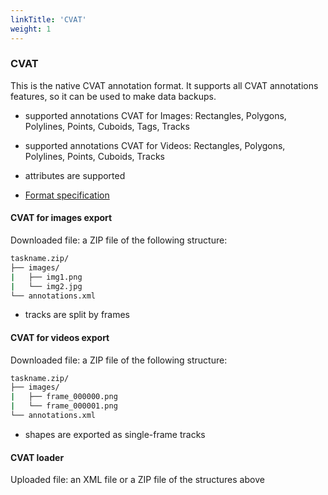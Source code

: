 ```yaml
---
linkTitle: 'CVAT'
weight: 1
---
```


### CVAT<a id="cvat" />

This is the native CVAT annotation format. It supports all CVAT annotations
features, so it can be used to make data backups.

- supported annotations CVAT for Images: Rectangles, Polygons, Polylines,
  Points, Cuboids, Tags, Tracks

- supported annotations CVAT for Videos: Rectangles, Polygons, Polylines,
  Points, Cuboids, Tracks

- attributes are supported

- [Format specification](/docs/for-developers/xml_format/)

#### CVAT for images export

Downloaded file: a ZIP file of the following structure:

```bash
taskname.zip/
├── images/
|   ├── img1.png
|   └── img2.jpg
└── annotations.xml
```

- tracks are split by frames

#### CVAT for videos export

Downloaded file: a ZIP file of the following structure:

```bash
taskname.zip/
├── images/
|   ├── frame_000000.png
|   └── frame_000001.png
└── annotations.xml
```

- shapes are exported as single-frame tracks

#### CVAT loader

Uploaded file: an XML file or a ZIP file of the structures above

